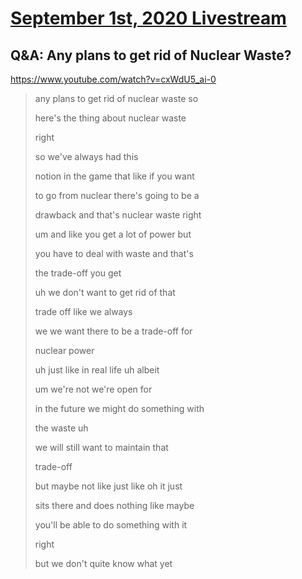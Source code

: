 # [September 1st, 2020 Livestream](../2020-09-01.md)
## Q&A: Any plans to get rid of Nuclear Waste?
https://www.youtube.com/watch?v=cxWdU5_ai-0
> any plans to get rid of nuclear waste so
>
> here's the thing about nuclear waste
>
> right
>
> so we've always had this
>
> notion in the game that like if you want
>
> to go from nuclear there's going to be a
>
> drawback and that's nuclear waste right
>
> um and like you get a lot of power but
>
> you have to deal with waste and that's
>
> the trade-off you get
>
> uh we don't want to get rid of that
>
> trade off like we always
>
> we we want there to be a trade-off for
>
> nuclear power
>
> uh just like in real life uh albeit
>
> um we're not we're open for
>
> in the future we might do something with
>
> the waste uh
>
> we will still want to maintain that
>
> trade-off
>
> but maybe not like just like oh it just
>
> sits there and does nothing like maybe
>
> you'll be able to do something with it
>
> right
>
> but we don't quite know what yet
>
